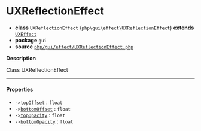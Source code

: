 # UXReflectionEffect

- **class** `UXReflectionEffect` (`php\gui\effect\UXReflectionEffect`) **extends** [`UXEffect`](https://github.com/jphp-compiler/jphp/blob/master/exts/jphp-gui-ext/api-docs/classes/php/gui/effect/UXEffect.md)
- **package** `gui`
- **source** [`php/gui/effect/UXReflectionEffect.php`](./src/main/resources/JPHP-INF/sdk/php/gui/effect/UXReflectionEffect.php)

**Description**

Class UXReflectionEffect

---

#### Properties

- `->`[`topOffset`](#prop-topoffset) : `float`
- `->`[`bottomOffset`](#prop-bottomoffset) : `float`
- `->`[`topOpacity`](#prop-topopacity) : `float`
- `->`[`bottomOpacity`](#prop-bottomopacity) : `float`